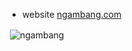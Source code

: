 - website [ngambang.com](ngambang.com)

<p align="left">
</p>
<p>&nbsp;<img align="center" src="https://github-readme-stats.vercel.app/api?username=ngambang&show_icons=true&locale=en" alt="ngambang" /></p>
